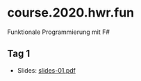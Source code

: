 # course.2020.hwr.fun
Funktionale Programmierung mit F#

## Tag 1

- Slides: [slides-01.pdf](./slides/slides-01.pdf)
